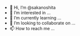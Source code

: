 - 👋 Hi, I’m @sakanoshita
- 👀 I’m interested in ...
- 🌱 I’m currently learning ...
- 💞️ I’m looking to collaborate on ...
- 📫 How to reach me ...

<!---
sakanoshita/sakanoshita is a ✨ special ✨ repository because its `README.md` (this file) appears on your GitHub profile.
You can click the Preview link to take a look at your changes.
--->
